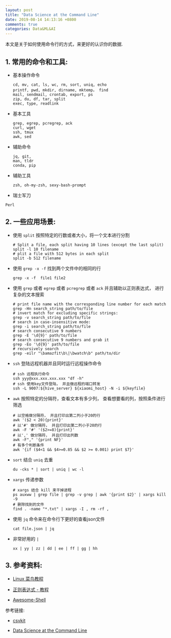 ```yaml
---
layout: post
title: "Data Science at the Command Line"
date: 2019-08-14 14:13:16 +0800
comments: true
categories: Data&ML&AI
---
```


本文是关于如何使用命令行的方式，来更好的认识你的数据.

## 1. 常用的命令和工具:

- 基本操作命令

  ```shell
  cd, mv, cat, ls, wc, rm, sort, uniq, echo
  printf, pwd, mkdir, dirname, mktemp， find
  mail, sendmail, crontab, export, ps
  zip, du, df, tar, split
  exec, type, readlink
  ```

- 基本工具

  ```shell
  grep, egrep, pcregrep, ack
  curl, wget
  ssh, tmux
  awk, sed
  ```

- 辅助命令

  ```shell
  jq, git,
  man, tldr
  conda, pip
  ```

- 辅助工具

  ```shell
  zsh, oh-my-zsh, sexy-bash-prompt
  ```

-  瑞士军刀

  ```shell
  Perl
  ```



## 2. 一些应用场景:

- 使用 `split` 按照特定的行数或者大小，将一个文本进行分割

  ```shell
  # Split a file, each split having 10 lines (except the last split)
  split -l 10 filename
  # plit a file with 512 bytes in each split
  split -b 512 filename
  ```

- 使用 `grep -x -f`  找到两个文件中的相同的行

  ```shell
  grep -x -f  file1 file2
  ```

- 使用 `grep` 或者 `egrep` 或者 `pcregrep` 或者 `ack` 并且辅助以正则表达式， 进行复杂的文本搜索

  ```shell
  # print file name with the corresponding line number for each match
  grep -Hn search_string path/to/file
  # invert match for excluding specific strings:
  grep -v search_string path/to/file
  # search in case-insensitive mode:
  grep -i search_string path/to/file
  # search consecutive 9 numbers
  grep -E '\d{9}' path/to/file
  # search consecutive 9 numbers and grab it
  grep -Eo '\d{9}' path/to/file
  # recursively search
  grep -eilr "\bamazfit\b\|\bwatch\b" path/to/dir
  ```

- `ssh` 登陆远程机器并且同时运行远程操作命令

  ```shell
  # ssh 远程执行命令
  ssh yyy@xxx.xxx.xxx.xxx "df -h"
  # ssh 使用key文件登陆， 并且做远程的端口转发
  ssh -L 9007:${hive_server} ${xiaomi_host} -N -i ${keyfile}
  ```

- `awk` 按照特定的分隔符，查看文本有多少列， 查看想要看的列，按照条件进行筛选

  ```shell
  # 以空格做分隔符， 并且打印出第二列小于20的行
  awk '($2 < 20){print}'
  # 以'#' 做分隔符， 并且打印出第二列小于20的行
  awk -F '#' '($2>=8){print}'
  # 以',' 做分隔符， 并且打印出列数
  awk -F"," '{print NF}'
  # 有多个判断条件
  awk '{if ($4<1 && $4>=0.85 && $2 >= 0.001) print $7}'
  ```

- `sort` 结合 `uniq` 去重

  ```shell
  du -cks * | sort | uniq | wc -l
  ```

- `xargs` 传递参数

  ```shell
  # xargs 结合 kill 来干掉进程
  ps auxww | grep file | grep -v grep | awk '{print $2}' | xargs kill -9
  # 删除找到的文件
  find . -name "*.txt" | xargs -I , rm -rf ,
  ```

- 使用 `jq` 命令来在命令行下更好的查看json文件

  ```shell
  cat file.json | jq
  ```

- 非常好用的 `|`

  ```shell
  xx | yy | zz | dd | ee | ff | gg | hh
  ```



## 3. 参考资料:

- [Linux 菜鸟教程](https://www.runoob.com/linux/linux-tutorial.html)

- [正则表达式 - 教程](https://www.runoob.com/regexp/regexp-tutorial.html)

- [Awesome-Shell](https://github.com/alebcay/awesome-shell)

参考链接:

- [csvkit](https://csvkit.readthedocs.io/en/latest/tutorial/1_getting_started.html#installing-csvkit)

- [Data Science at the Command Line]([https://www.datascienceatthecommandline.com](https://www.datascienceatthecommandline.com/))

